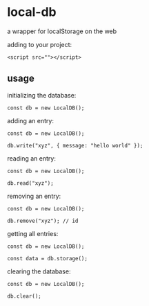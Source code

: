 # local-db
a wrapper for localStorage on the web

adding to your project:
```
<script src=""></script>
```

## usage
initializing the database:
```
const db = new LocalDB();
```

adding an entry:
```
const db = new LocalDB();

db.write("xyz", { message: "hello world" });
```

reading an entry:
```
const db = new LocalDB();

db.read("xyz");
```

removing an entry:
```
const db = new LocalDB();

db.remove("xyz"); // id
```

getting all entries:
```
const db = new LocalDB();

const data = db.storage();
```

clearing the database:
```
const db = new LocalDB();

db.clear();
```